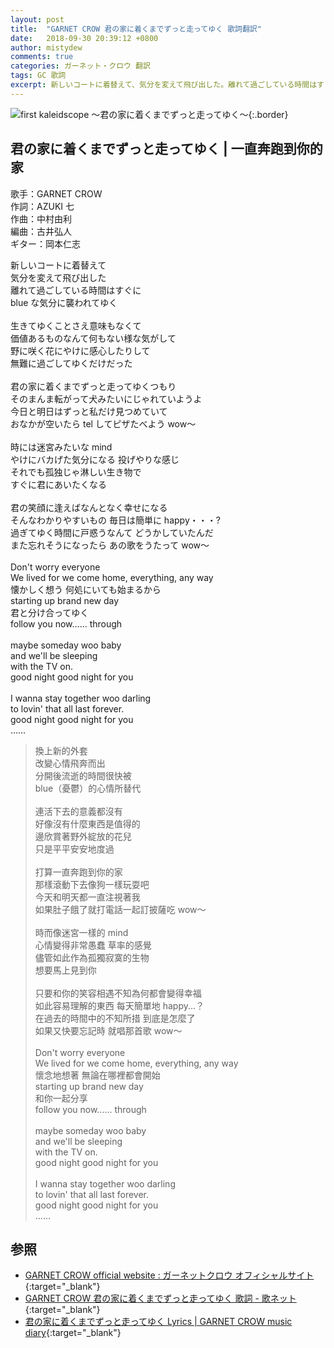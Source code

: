 ```yaml
---
layout: post
title:  "GARNET CROW 君の家に着くまでずっと走ってゆく 歌詞翻訳"
date:   2018-09-30 20:39:12 +0800
author: mistydew
comments: true
categories: ガーネット・クロウ 翻訳
tags: GC 歌詞
excerpt: 新しいコートに着替えて、気分を変えて飛び出した。離れて過ごしている時間はすぐに、blueな気分に襲われてゆく。
---
```

![first kaleidscope 〜君の家に着くまでずっと走ってゆく〜](https://raw.githubusercontent.com/mistydew/gc2/master/cover/minial/MINIAL_first%20kaleidscope%20〜君の家に着くまでずっと走ってゆく〜.jpg){:.border}

## 君の家に着くまでずっと走ってゆく | 一直奔跑到你的家

歌手：GARNET CROW<br>
作詞：AZUKI 七<br>
作曲：中村由利<br>
編曲：古井弘人<br>
ギター：岡本仁志

<div class="lyric-original">
<p>
新しいコートに着替えて<br>
気分を変えて飛び出した<br>
離れて過ごしている時間はすぐに<br>
blue な気分に襲われてゆく<br>
<br>
生きてゆくことさえ意味もなくて<br>
価値あるものなんて何もない様な気がして<br>
野に咲く花にやけに感心したりして<br>
無難に過ごしてゆくだけだった<br>
<br>
君の家に着くまでずっと走ってゆくつもり<br>
そのまんま転がって犬みたいにじゃれていようよ<br>
今日と明日はずっと私だけ見つめていて<br>
おなかが空いたら tel してピザたべよう wow〜<br>
<br>
時には迷宮みたいな mind<br>
やけにバカげた気分になる 投げやりな感じ<br>
それでも孤独じゃ淋しい生き物で<br>
すぐに君にあいたくなる<br>
<br>
君の笑顔に逢えばなんとなく幸せになる<br>
そんなわかりやすいもの 毎日は簡単に happy・・・?<br>
過ぎてゆく時間に戸惑うなんて どうかしていたんだ<br>
また忘れそうになったら あの歌をうたって wow〜<br>
<br>
Don't worry everyone<br>
We lived for we come home, everything, any way<br>
懐かしく想う 何処にいても始まるから<br>
starting up brand new day<br>
君と分け合ってゆく<br>
follow you now…… through<br>
<br>
maybe someday woo baby<br>
and we'll be sleeping<br>
with the TV on.<br>
good night good night for you<br>
<br>
I wanna stay together woo darling<br>
to lovin' that all last forever.<br>
good night good night for you<br>
……
</p>
</div>

<div class="lyric-translation">
<blockquote>
換上新的外套<br>
改變心情飛奔而出<br>
分開後流逝的時間很快被<br>
blue（憂鬱）的心情所替代<br>
<br>
連活下去的意義都沒有<br>
好像沒有什麼東西是值得的<br>
邊欣賞著野外綻放的花兒<br>
只是平平安安地度過<br>
<br>
打算一直奔跑到你的家<br>
那樣滾動下去像狗一樣玩耍吧<br>
今天和明天都一直注視著我<br>
如果肚子餓了就打電話一起訂披薩吃 wow～<br>
<br>
時而像迷宮一樣的 mind<br>
心情變得非常愚蠢 草率的感覺<br>
儘管如此作為孤獨寂寞的生物<br>
想要馬上見到你<br>
<br>
只要和你的笑容相遇不知為何都會變得幸福<br>
如此容易理解的東西 每天簡單地 happy...？<br>
在過去的時間中的不知所措 到底是怎麼了<br>
如果又快要忘記時 就唱那首歌 wow～<br>
<br>
Don't worry everyone<br>
We lived for we come home, everything, any way<br>
懷念地想著 無論在哪裡都會開始<br>
starting up brand new day<br>
和你一起分享<br>
follow you now...... through<br>
<br>
maybe someday woo baby<br>
and we'll be sleeping<br>
with the TV on.<br>
good night good night for you<br>
<br>
I wanna stay together woo darling<br>
to lovin' that all last forever.<br>
good night good night for you<br>
......
</blockquote>
</div>

## 参照

* [GARNET CROW official website : ガーネットクロウ オフィシャルサイト](http://www.garnetcrow.com){:target="_blank"}
* [GARNET CROW 君の家に着くまでずっと走ってゆく 歌詞 - 歌ネット](https://www.uta-net.com/song/20130){:target="_blank"}
* [君の家に着くまでずっと走ってゆく Lyrics \| GARNET CROW music diary](https://mistydew.github.io/gc/lyrics/original/君の家に着くまでずっと走ってゆく.html){:target="_blank"}

